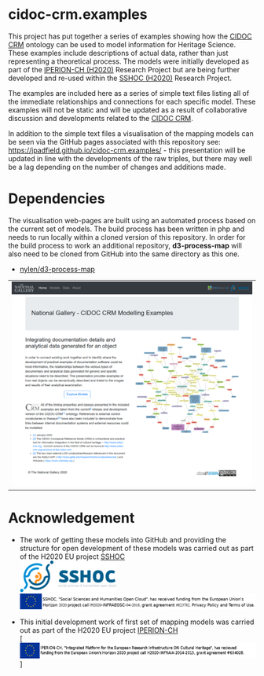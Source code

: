 # cidoc-crm.examples
This project has put together a series of examples showing how the [CIDOC CRM](http://www.cidoc-crm.org/) ontology can be used to model information for Heritage Science. These examples include descriptions of actual data, rather than just representing a theoretical process. The models were initially developed as part of the [IPERION-CH (H2020)](http://www.iperionch.eu/) Research Project but are being further developed and re-used within the [SSHOC (H2020)](https://sshopencloud.eu/) Research Project. 

The examples are included here as a series of simple text files listing all of the immediate relationships and connections for each specific model. These examples will not be static and will be updated as a result of collaborative discussion and developments related to the [CIDOC CRM](http://www.cidoc-crm.org/).

In addition to the simple text files a visualisation of the mapping models can be seen via the GitHub pages associated with this repository see: https://jpadfield.github.io/cidoc-crm.examples/ - this presentation will be updated in line with the developments of the raw triples, but there may well be a lag depending on the number of changes and additions made.

# Dependencies
The visualisation web-pages are built using an automated process based on the current set of models. The build process has been written in php and needs to run locally within a cloned version of this repository. In order for the build process to work an additional repository, **d3-process-map** will also need to be cloned from GitHub into the same directory as this one.

* [nylen/d3-process-map](https://github.com/nylen/d3-process-map)

<table><tr><td><a href="https://jpadfield.github.io/cidoc-crm.examples/"><img src="https://github.com/jpadfield/cidoc-crm.examples/blob/master/docs/graphics/NG Example CRM Modelling.png" alt="Example Screenshot"></a></td></tr></table>

# Acknowledgement
* The work of getting these models into GitHub and providing the structure for open development of these models was carried out as part of the H2020 EU project [SSHOC](https://sshopencloud.eu/)<br/>
[<img height="64px" src="https://github.com/jpadfield/simple-modelling/blob/master/docs/graphics/sshoc-logo.png" alt="SSHOC">](https://sshopencloud.eu/)<br/>
[<img height="32px" src="https://github.com/jpadfield/simple-modelling/blob/master/docs/graphics/sshoc-eu-tag2.png" alt="SSHOC">](https://sshopencloud.eu/)

* This initial development work of first set of mapping models was carried out as part of the H2020 EU project [IPERION-CH](http://www.iperionch.eu/)<br/>
[<img height="32px" src="https://github.com/jpadfield/nip2-extras/blob/master/images/iperion-ch-eu-tag_black.png" alt="IPERION-CH Grant Info">]
